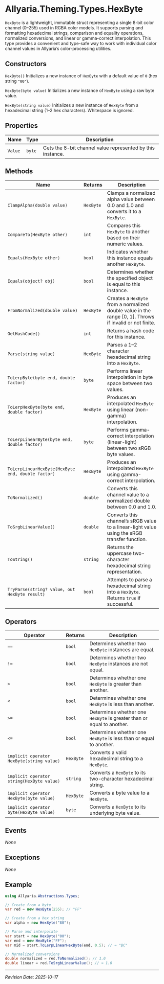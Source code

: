 ﻿# Allyaria.Theming.Types.HexByte

`HexByte` is a lightweight, immutable struct representing a single 8-bit color channel (0–255) used in RGBA color
models. It supports parsing and formatting hexadecimal strings, comparison and equality operations, normalized
conversions, and linear or gamma-correct interpolation. This type provides a convenient and type-safe way to work with
individual color channel values in Allyaria’s color-processing utilities.

## Constructors

`HexByte()`
Initializes a new instance of `HexByte` with a default value of `0` (hex string `"00"`).

`HexByte(byte value)`
Initializes a new instance of `HexByte` using a raw byte value.

`HexByte(string value)`
Initializes a new instance of `HexByte` from a hexadecimal string (1–2 hex characters). Whitespace is ignored.

## Properties

| Name    | Type   | Description                                                |
|---------|--------|------------------------------------------------------------|
| `Value` | `byte` | Gets the 8-bit channel value represented by this instance. |

## Methods

| Name                                              | Returns   | Description                                                                                              |
|---------------------------------------------------|-----------|----------------------------------------------------------------------------------------------------------|
| `ClampAlpha(double value)`                        | `HexByte` | Clamps a normalized alpha value between 0.0 and 1.0 and converts it to a `HexByte`.                      |
| `CompareTo(HexByte other)`                        | `int`     | Compares this `HexByte` to another based on their numeric values.                                        |
| `Equals(HexByte other)`                           | `bool`    | Indicates whether this instance equals another `HexByte`.                                                |
| `Equals(object? obj)`                             | `bool`    | Determines whether the specified object is equal to this instance.                                       |
| `FromNormalized(double value)`                    | `HexByte` | Creates a `HexByte` from a normalized double value in the range [0, 1]. Throws if invalid or not finite. |
| `GetHashCode()`                                   | `int`     | Returns a hash code for this instance.                                                                   |
| `Parse(string value)`                             | `HexByte` | Parses a 1–2 character hexadecimal string into a `HexByte`.                                              |
| `ToLerpByte(byte end, double factor)`             | `byte`    | Performs linear interpolation in byte space between two values.                                          |
| `ToLerpHexByte(byte end, double factor)`          | `HexByte` | Produces an interpolated `HexByte` using linear (non-gamma) interpolation.                               |
| `ToLerpLinearByte(byte end, double factor)`       | `byte`    | Performs gamma-correct interpolation (linear-light) between two sRGB byte values.                        |
| `ToLerpLinearHexByte(HexByte end, double factor)` | `HexByte` | Produces an interpolated `HexByte` using gamma-correct interpolation.                                    |
| `ToNormalized()`                                  | `double`  | Converts this channel value to a normalized double between 0.0 and 1.0.                                  |
| `ToSrgbLinearValue()`                             | `double`  | Converts this channel’s sRGB value to a linear-light value using the sRGB transfer function.             |
| `ToString()`                                      | `string`  | Returns the uppercase two-character hexadecimal string representation.                                   |
| `TryParse(string? value, out HexByte result)`     | `bool`    | Attempts to parse a hexadecimal string into a `HexByte`. Returns `true` if successful.                   |

## Operators

| Operator                                  | Returns   | Description                                                           |
|-------------------------------------------|-----------|-----------------------------------------------------------------------|
| `==`                                      | `bool`    | Determines whether two `HexByte` instances are equal.                 |
| `!=`                                      | `bool`    | Determines whether two `HexByte` instances are not equal.             |
| `>`                                       | `bool`    | Determines whether one `HexByte` is greater than another.             |
| `<`                                       | `bool`    | Determines whether one `HexByte` is less than another.                |
| `>=`                                      | `bool`    | Determines whether one `HexByte` is greater than or equal to another. |
| `<=`                                      | `bool`    | Determines whether one `HexByte` is less than or equal to another.    |
| `implicit operator HexByte(string value)` | `HexByte` | Converts a valid hexadecimal string to a `HexByte`.                   |
| `implicit operator string(HexByte value)` | `string`  | Converts a `HexByte` to its two-character hexadecimal string.         |
| `implicit operator HexByte(byte value)`   | `HexByte` | Converts a byte value to a `HexByte`.                                 |
| `implicit operator byte(HexByte value)`   | `byte`    | Converts a `HexByte` to its underlying byte value.                    |

## Events

*None*

## Exceptions

*None*

## Example

```csharp
using Allyaria.Abstractions.Types;

// Create from a byte
var red = new HexByte(255); // "FF"

// Create from a hex string
var alpha = new HexByte("80");

// Parse and interpolate
var start = new HexByte("00");
var end = new HexByte("FF");
var mid = start.ToLerpLinearHexByte(end, 0.5); // ≈ "BC"

// Normalized conversions
double normalized = red.ToNormalized(); // 1.0
double linear = red.ToSrgbLinearValue(); // ≈ 1.0
```

---

*Revision Date: 2025-10-17*
